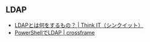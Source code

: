 ## LDAP
- [LDAPとは何をするもの？ | Think IT（シンクイット）](http://thinkit.co.jp/free/tech/18/1/page/0/1)
- [PowerShellでLDAP | crossframe](http://crossframe.iiv.jp/20140810787/)
